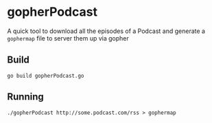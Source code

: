 # gopherPodcast

A quick tool to download all the episodes of a Podcast and generate a `gophermap` file to server them
up via gopher

## Build

```
go build gopherPodcast.go
```

## Running

```
./gopherPodcast http://some.podcast.com/rss > gophermap
```